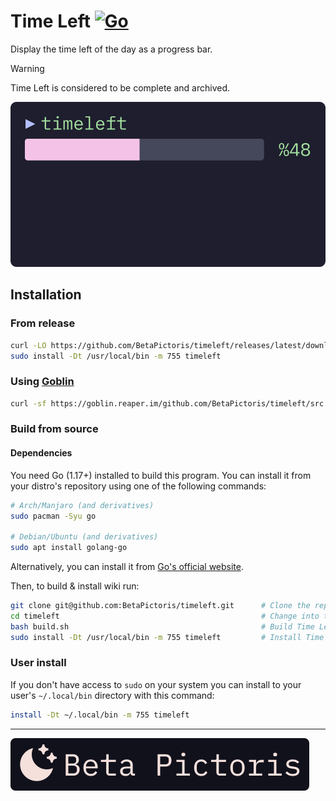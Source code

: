 # Time Left [![Go](https://github.com/BetaPictoris/timeleft/actions/workflows/go.yml/badge.svg)](https://github.com/BetaPictoris/timeleft/actions/workflows/go.yml)

Display the time left of the day as a progress bar.

> [!WARNING]
> Time Left is considered to be complete and archived. 

[![timeleft](./assets/timeleft.svg)](https://github.com/BetaPictoris/timeleft)

## Installation

### From release

```bash
curl -LO https://github.com/BetaPictoris/timeleft/releases/latest/download/timeleft    # Download the latest binary.
sudo install -Dt /usr/local/bin -m 755 timeleft                                        # Install Time Left to "/usr/local/bin" with the mode "755"
```

### Using [Goblin](https://github.com/barelyhuman/goblin)

```bash
curl -sf https://goblin.reaper.im/github.com/BetaPictoris/timeleft/src | OUT=timeleft sh
```

### Build from source

#### Dependencies

You need Go (1.17+) installed to build this program. You can install it from your distro's repository using one of the following commands:

```bash
# Arch/Manjaro (and derivatives)
sudo pacman -Syu go

# Debian/Ubuntu (and derivatives)
sudo apt install golang-go
```

Alternatively, you can install it from [Go's official website](https://go.dev/doc/install).

Then, to build & install wiki run:

```bash
git clone git@github.com:BetaPictoris/timeleft.git      # Clone the repository
cd timeleft                                             # Change into the repository's directory
bash build.sh                                           # Build Time Left
sudo install -Dt /usr/local/bin -m 755 timeleft         # Install Time Left to "/usr/local/bin" with the mode "755"
```

### User install

If you don't have access to `sudo` on your system you can install to your user's `~/.local/bin` directory with this command:

```bash
install -Dt ~/.local/bin -m 755 timeleft
```

---

[![wiki](./assets/betapictoris/header.svg)](https://github.com/BetaPictoris)
